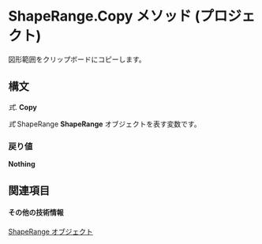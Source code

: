 
# ShapeRange.Copy メソッド (プロジェクト)
図形範囲をクリップボードにコピーします。

## 構文

 _式_. **Copy**

 _式_ ShapeRange **ShapeRange** オブジェクトを表す変数です。


### 戻り値

 **Nothing**


## 関連項目


#### その他の技術情報


[ShapeRange オブジェクト](315031aa-4b8c-424b-26e7-ce15897beb05.md)